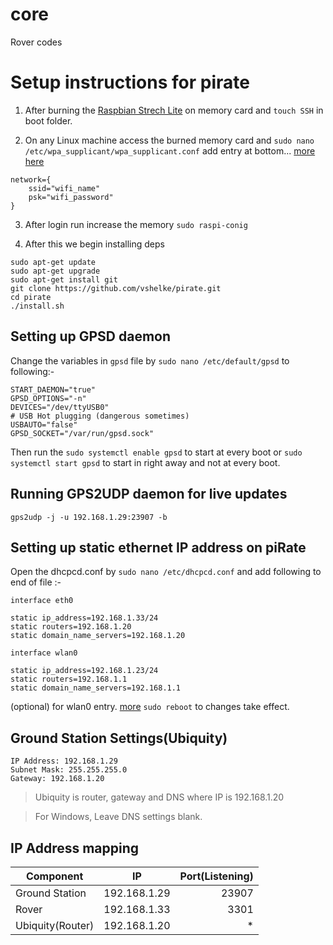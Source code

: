 # core
Rover codes 

# Setup instructions for pirate

1. After burning the [Raspbian Strech Lite](http://director.downloads.raspberrypi.org/raspbian_lite/images/raspbian_lite-2018-03-14/2018-03-13-raspbian-stretch-lite.zip) on memory card and ```touch SSH``` in boot folder.

2. On any Linux machine access the burned memory card and 
```sudo nano /etc/wpa_supplicant/wpa_supplicant.conf```
add entry at bottom... [more here](https://www.raspberrypi.org/documentation/configuration/wireless/wireless-cli.md)
```
network={
    ssid="wifi_name"
    psk="wifi_password"
}
```

3. After login run increase the memory ```sudo raspi-conig```

4. After this we begin installing deps
```
sudo apt-get update
sudo apt-get upgrade
sudo apt-get install git
git clone https://github.com/vshelke/pirate.git
cd pirate
./install.sh
```
## Setting up GPSD daemon
Change the variables in ```gpsd``` file by ```sudo nano /etc/default/gpsd``` to following:-
```
START_DAEMON="true"
GPSD_OPTIONS="-n"
DEVICES="/dev/ttyUSB0"
# USB Hot plugging (dangerous sometimes)
USBAUTO="false"
GPSD_SOCKET="/var/run/gpsd.sock"
```
Then run the ```sudo systemctl enable gpsd``` to start at every boot or ```sudo systemctl start gpsd``` to start in right away and not at every boot.

## Running GPS2UDP daemon for live updates

```
gps2udp -j -u 192.168.1.29:23907 -b
```

## Setting up static ethernet IP address on piRate

Open the dhcpcd.conf by ```sudo nano /etc/dhcpcd.conf``` and add following to end of file :-

```
interface eth0

static ip_address=192.168.1.33/24
static routers=192.168.1.20
static domain_name_servers=192.168.1.20

interface wlan0

static ip_address=192.168.1.23/24
static routers=192.168.1.1
static domain_name_servers=192.168.1.1
```
(optional) for wlan0 entry. [more](https://www.modmypi.com/blog/how-to-give-your-raspberry-pi-a-static-ip-address-update)
```sudo reboot``` to changes take effect.

## Ground Station Settings(Ubiquity)

```
IP Address: 192.168.1.29
Subnet Mask: 255.255.255.0
Gateway: 192.168.1.20
```
> Ubiquity is router, gateway and DNS where IP is 192.168.1.20

> For Windows, Leave DNS settings blank.

## IP Address mapping

| Component       | IP            | Port(Listening)  |
| ----------------|:-------------:| -----:|
| Ground Station  | 192.168.1.29  | 23907 |
| Rover           | 192.168.1.33  | 3301  |
| Ubiquity(Router)| 192.168.1.20  | *     |

